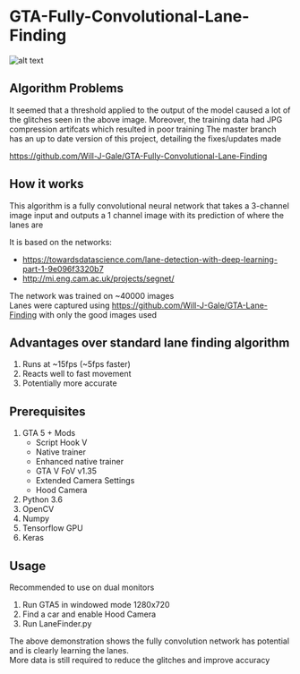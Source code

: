 # GTA-Fully-Convolutional-Lane-Finding
![alt text](https://github.com/Will-J-Gale/GTA-Fully-Convolutional-Lane-Finding/blob/Old-Model/Images/Conv%20Lane%20HALF%20SIZE.gif)  

## Algorithm Problems
It seemed that a threshold applied to the output of the model caused a lot of the glitches seen in the above image.
Moreover, the training data had JPG compression artifcats which resulted in poor training
The master branch has an up to date version of this project, detailing the fixes/updates made  

https://github.com/Will-J-Gale/GTA-Fully-Convolutional-Lane-Finding

## How it works
This algorithm is a fully convolutional neural network that takes a 3-channel image input and outputs a 1 channel image with its prediction of where the lanes are  

It is based on the networks:
   * https://towardsdatascience.com/lane-detection-with-deep-learning-part-1-9e096f3320b7
   * http://mi.eng.cam.ac.uk/projects/segnet/

The network was trained on ~40000 images   
Lanes were captured using https://github.com/Will-J-Gale/GTA-Lane-Finding with only the good images used

## Advantages over standard lane finding algorithm
   1. Runs at ~15fps (~5fps faster)
   2. Reacts well to fast movement
   3. Potentially more accurate 
   
## Prerequisites 
1. GTA 5 + Mods
   * Script Hook V
   * Native trainer
   * Enhanced native trainer
   * GTA V FoV v1.35
   * Extended Camera Settings
   * Hood Camera 
2. Python 3.6
3. OpenCV
4. Numpy
5. Tensorflow GPU
6. Keras

## Usage
Recommended to use on dual monitors
1. Run GTA5 in windowed mode 1280x720
2. Find a car and enable Hood Camera
3. Run LaneFinder.py

   
The above demonstration shows the fully convolution network has potential and is clearly learning the lanes.  
More data is still required to reduce the glitches and improve accuracy

